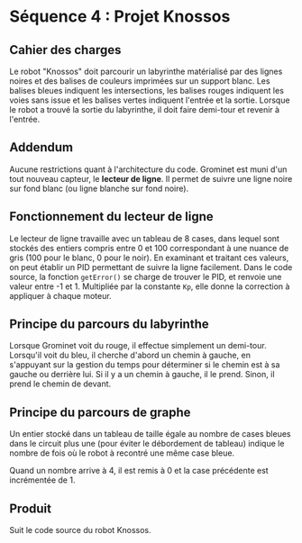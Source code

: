 Séquence 4 : Projet Knossos
===========================

Cahier des charges
------------------

Le robot "Knossos" doit parcourir un labyrinthe matérialisé par des lignes noires et des balises de couleurs imprimées sur un support blanc. Les balises bleues indiquent les intersections, les balises rouges indiquent les voies sans issue et les balises vertes indiquent l'entrée et la sortie. Lorsque le robot a trouvé la sortie du labyrinthe, il doit faire demi-tour et revenir à l'entrée.


Addendum
--------

Aucune restrictions quant à l'architecture du code.
Grominet est muni d'un tout nouveau capteur, le __lecteur de ligne__. Il permet de suivre une ligne noire sur fond blanc (ou ligne blanche sur fond noire).


Fonctionnement du lecteur de ligne
----------------------------------

Le lecteur de ligne travaille avec un tableau de 8 cases, dans lequel sont stockés des entiers compris entre 0 et 100 correspondant à une nuance de gris (100 pour le blanc, 0 pour le noir).
En examinant et traitant ces valeurs, on peut établir un PID permettant de suivre la ligne facilement.
Dans le code source, la fonction `getError()` se charge de trouver le PID, et renvoie une valeur entre -1 et 1. Multipliée par la constante `Kp`, elle donne la correction à appliquer à chaque moteur.


Principe du parcours du labyrinthe
----------------------------------

Lorsque Grominet voit du rouge, il effectue simplement un demi-tour.
Lorsqu'il voit du bleu, il cherche d'abord un chemin à gauche, en s'appuyant sur la gestion du temps pour déterminer si le chemin est à sa gauche ou derrière lui. Si il y a un chemin à gauche, il le prend. Sinon, il prend le chemin de devant.


Principe du parcours de graphe
------------------------------

Un entier stocké dans un tableau de taille égale au nombre de cases bleues dans le circuit plus une (pour éviter le débordement de tableau) indique le nombre de fois où le robot à recontré une même case bleue.

Quand un nombre arrive à 4, il est remis à 0 et la case précédente est incrémentée de 1.

Produit
-------

Suit le code source du robot Knossos.



